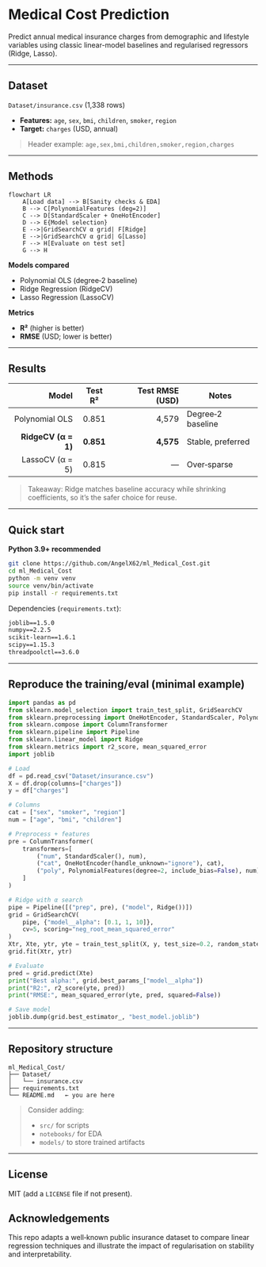 # Medical Cost Prediction

Predict annual medical insurance charges from demographic and lifestyle variables using classic linear-model baselines and regularised regressors (Ridge, Lasso).

---

## Dataset

`Dataset/insurance.csv` (1,338 rows)

* **Features:** `age`, `sex`, `bmi`, `children`, `smoker`, `region`
* **Target:** `charges` (USD, annual)

> Header example:
> `age,sex,bmi,children,smoker,region,charges`

---

## Methods

```mermaid
flowchart LR
    A[Load data] --> B[Sanity checks & EDA]
    B --> C[PolynomialFeatures (deg=2)]
    C --> D[StandardScaler + OneHotEncoder]
    D --> E{Model selection}
    E -->|GridSearchCV α grid| F[Ridge]
    E -->|GridSearchCV α grid| G[Lasso]
    F --> H[Evaluate on test set]
    G --> H
```

**Models compared**

* Polynomial OLS (degree‑2 baseline)
* Ridge Regression (RidgeCV)
* Lasso Regression (LassoCV)

**Metrics**

* **R²** (higher is better)
* **RMSE** (USD; lower is better)

---

## Results

|               Model |  Test R²  | Test RMSE (USD) | Notes             |
| ------------------: | :-------: | --------------: | ----------------- |
|      Polynomial OLS |   0.851   |           4,579 | Degree‑2 baseline |
| **RidgeCV (α = 1)** | **0.851** |       **4,575** | Stable, preferred |
|     LassoCV (α = 5) |   0.815   |               — | Over‑sparse       |

> Takeaway: Ridge matches baseline accuracy while shrinking coefficients, so it’s the safer choice for reuse.

---

## Quick start

**Python 3.9+ recommended**

```bash
git clone https://github.com/AngelX62/ml_Medical_Cost.git
cd ml_Medical_Cost
python -m venv venv
source venv/bin/activate
pip install -r requirements.txt
```

Dependencies (`requirements.txt`):

```txt
joblib==1.5.0
numpy==2.2.5
scikit-learn==1.6.1
scipy==1.15.3
threadpoolctl==3.6.0
```

---

## Reproduce the training/eval (minimal example)

```python
import pandas as pd
from sklearn.model_selection import train_test_split, GridSearchCV
from sklearn.preprocessing import OneHotEncoder, StandardScaler, PolynomialFeatures
from sklearn.compose import ColumnTransformer
from sklearn.pipeline import Pipeline
from sklearn.linear_model import Ridge
from sklearn.metrics import r2_score, mean_squared_error
import joblib

# Load
df = pd.read_csv("Dataset/insurance.csv")
X = df.drop(columns=["charges"])
y = df["charges"]

# Columns
cat = ["sex", "smoker", "region"]
num = ["age", "bmi", "children"]

# Preprocess + features
pre = ColumnTransformer(
    transformers=[
        ("num", StandardScaler(), num),
        ("cat", OneHotEncoder(handle_unknown="ignore"), cat),
        ("poly", PolynomialFeatures(degree=2, include_bias=False), num),
    ]
)

# Ridge with α search
pipe = Pipeline([("prep", pre), ("model", Ridge())])
grid = GridSearchCV(
    pipe, {"model__alpha": [0.1, 1, 10]},
    cv=5, scoring="neg_root_mean_squared_error"
)
Xtr, Xte, ytr, yte = train_test_split(X, y, test_size=0.2, random_state=42)
grid.fit(Xtr, ytr)

# Evaluate
pred = grid.predict(Xte)
print("Best alpha:", grid.best_params_["model__alpha"])
print("R2:", r2_score(yte, pred))
print("RMSE:", mean_squared_error(yte, pred, squared=False))

# Save model
joblib.dump(grid.best_estimator_, "best_model.joblib")
```

---

## Repository structure

```
ml_Medical_Cost/
├── Dataset/
│   └── insurance.csv
├── requirements.txt
└── README.md   ← you are here
```

> Consider adding:
>
> * `src/` for scripts
> * `notebooks/` for EDA
> * `models/` to store trained artifacts

---


## License

MIT (add a `LICENSE` file if not present).

## Acknowledgements

This repo adapts a well‑known public insurance dataset to compare linear regression techniques and illustrate the impact of regularisation on stability and interpretability.

